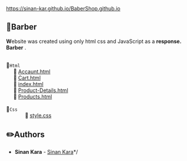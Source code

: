 
https://sinan-kar.github.io/BaberShop.github.io



## :pushpin:Barber
**W**ebsite was created using only
 html css and JavaScript as a **response.**
 **Barber** .
 
<br>:file_folder:`Html`  
&nbsp;&nbsp;&nbsp;&nbsp;&nbsp;:page_facing_up: [Accaunt.html](https://github.com/Sinan-Kar/Allstore/blob/master/Accaunt.html)  
&nbsp;&nbsp;&nbsp;&nbsp;&nbsp;:page_facing_up: [Cart.html]( https://github.com/Sinan-Kar/Allstore/blob/master/Cart.html)<br>
&nbsp;&nbsp;&nbsp;&nbsp;&nbsp;:page_facing_up: [index.html](https://github.com/Sinan-Kar/Allstore/blob/master/index.html)<br>
&nbsp;&nbsp;&nbsp;&nbsp;&nbsp;:page_facing_up: [Product-Details.html](  https://github.com/Sinan-Kar/Allstore/blob/master/Product-Details.html )<br>
&nbsp;&nbsp;&nbsp;&nbsp;&nbsp;:page_facing_up: [Products.html]( https://github.com/Sinan-Kar/Allstore/blob/master/Products.html )
<br> <br> :file_folder:`Css`  
&nbsp;&nbsp;&nbsp;&nbsp;&nbsp;&nbsp;&nbsp;&nbsp;&nbsp;&nbsp;&nbsp;&nbsp;&nbsp;:page_facing_up: [style.css](https://github.com/Sinan-Kar/Allstore/blob/master/css/style.css)  


## :pencil2:Authors
* **Sinan Kara** - [Sinan Kara](https://github.com/Sinan-Kar)*/
 
